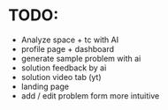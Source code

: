 # TODO:

- Analyze space + tc with AI
- profile page + dashboard
- generate sample problem with ai
- solution feedback by ai
- solution video tab (yt)
- landing page
- add / edit problem form more intuitive
